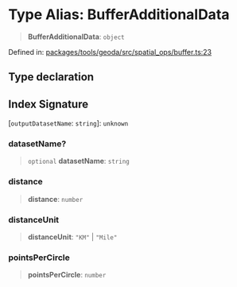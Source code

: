 # Type Alias: BufferAdditionalData

> **BufferAdditionalData**: `object`

Defined in: [packages/tools/geoda/src/spatial\_ops/buffer.ts:23](https://github.com/GeoDaCenter/openassistant/blob/28e38a23cf528ccfe10391135d12fba8d3e385da/packages/tools/geoda/src/spatial_ops/buffer.ts#L23)

## Type declaration

## Index Signature

\[`outputDatasetName`: `string`\]: `unknown`

### datasetName?

> `optional` **datasetName**: `string`

### distance

> **distance**: `number`

### distanceUnit

> **distanceUnit**: `"KM"` \| `"Mile"`

### pointsPerCircle

> **pointsPerCircle**: `number`
